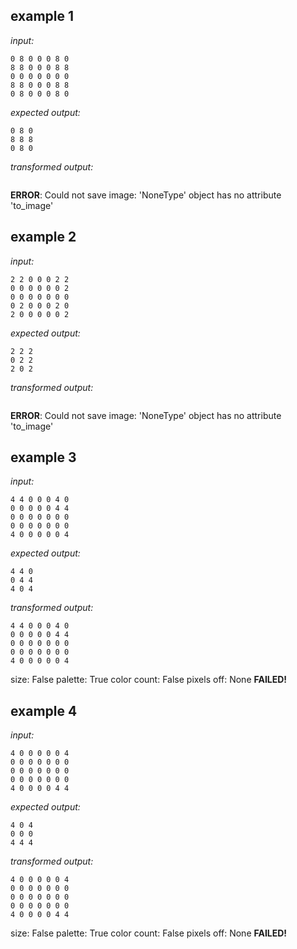 
## example 1
*input:*
```
0 8 0 0 0 8 0
8 8 0 0 0 8 8
0 0 0 0 0 0 0
8 8 0 0 0 8 8
0 8 0 0 0 8 0
```
*expected output:*
```
0 8 0
8 8 8
0 8 0
```
*transformed output:*
```

```
**ERROR**: Could not save image: 'NoneType' object has no attribute 'to_image'

## example 2
*input:*
```
2 2 0 0 0 2 2
0 0 0 0 0 0 2
0 0 0 0 0 0 0
0 2 0 0 0 2 0
2 0 0 0 0 0 2
```
*expected output:*
```
2 2 2
0 2 2
2 0 2
```
*transformed output:*
```

```
**ERROR**: Could not save image: 'NoneType' object has no attribute 'to_image'

## example 3
*input:*
```
4 4 0 0 0 4 0
0 0 0 0 0 4 4
0 0 0 0 0 0 0
0 0 0 0 0 0 0
4 0 0 0 0 0 4
```
*expected output:*
```
4 4 0
0 4 4
4 0 4
```
*transformed output:*
```
4 4 0 0 0 4 0
0 0 0 0 0 4 4
0 0 0 0 0 0 0
0 0 0 0 0 0 0
4 0 0 0 0 0 4
```
size: False
palette: True
color count: False
pixels off: None
**FAILED!**

## example 4
*input:*
```
4 0 0 0 0 0 4
0 0 0 0 0 0 0
0 0 0 0 0 0 0
0 0 0 0 0 0 0
4 0 0 0 0 4 4
```
*expected output:*
```
4 0 4
0 0 0
4 4 4
```
*transformed output:*
```
4 0 0 0 0 0 4
0 0 0 0 0 0 0
0 0 0 0 0 0 0
0 0 0 0 0 0 0
4 0 0 0 0 4 4
```
size: False
palette: True
color count: False
pixels off: None
**FAILED!**
